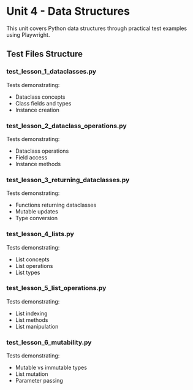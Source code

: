 # Unit 4 - Data Structures

This unit covers Python data structures through practical test examples using Playwright.

## Test Files Structure

### test_lesson_1_dataclasses.py
Tests demonstrating:
- Dataclass concepts
- Class fields and types
- Instance creation

### test_lesson_2_dataclass_operations.py
Tests demonstrating:
- Dataclass operations
- Field access
- Instance methods

### test_lesson_3_returning_dataclasses.py
Tests demonstrating:
- Functions returning dataclasses
- Mutable updates
- Type conversion

### test_lesson_4_lists.py
Tests demonstrating:
- List concepts
- List operations
- List types

### test_lesson_5_list_operations.py
Tests demonstrating:
- List indexing
- List methods
- List manipulation

### test_lesson_6_mutability.py
Tests demonstrating:
- Mutable vs immutable types
- List mutation
- Parameter passing 